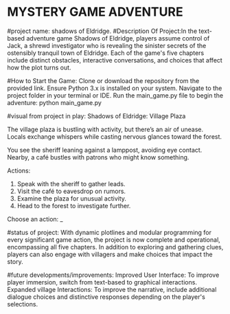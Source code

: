 # MYSTERY GAME ADVENTURE 
#project name: shadows of Eldridge.
#Description Of Project:In the text-based adventure game Shadows of Eldridge, players assume control of Jack, a shrewd investigator who is revealing the sinister secrets of the ostensibly tranquil town of Eldridge. Each of the game's five chapters include distinct obstacles, interactive conversations, and choices that affect how the plot turns out.

#How to Start the Game:
Clone or download the repository from the provided link.
Ensure Python 3.x is installed on your system.
Navigate to the project folder in your terminal or IDE.
Run the main_game.py file to begin the adventure:
python main_game.py

#visual from project in play:
 Shadows of Eldridge: Village Plaza 

The village plaza is bustling with activity, but there’s an air of unease.  
Locals exchange whispers while casting nervous glances toward the forest.  

You see the sheriff leaning against a lamppost, avoiding eye contact.  
Nearby, a café bustles with patrons who might know something.  

Actions:
1. Speak with the sheriff to gather leads.
2. Visit the café to eavesdrop on rumors.
3. Examine the plaza for unusual activity.
4. Head to the forest to investigate further.

Choose an action: _


#status of project: With dynamic plotlines and modular programming for every significant game action, the project is now complete and operational, encompassing all five chapters. In addition to exploring and gathering clues, players can also engage with villagers and make choices that impact the story.

#future developments/improvements:
Improved User Interface: To improve player immersion, switch from text-based to graphical interactions.
Expanded village Interactions: To improve the narrative, include additional dialogue choices and distinctive responses depending on the player's selections.
